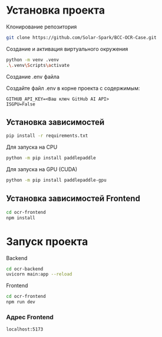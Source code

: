 # Установка проекта

Клонирование репозитория

```bash
git clone https://github.com/Solar-Spark/BCC-OCR-Case.git
```

Создание и активация виртуального окружения

```bash
python -m venv .venv
.\.venv\Scripts\activate
```

Создание .env файла

Создайте файл .env в корне проекта с содержимым:

```
GITHUB_API_KEY=<Ваш ключ GitHub AI API>
ISGPU=False
```

## Установка зависимостей

```bash
pip install -r requirements.txt
```

Для запуска на CPU

```bash
python -m pip install paddlepaddle
```

Для запуска на GPU (CUDA)

```bash
python -m pip install paddlepaddle-gpu
```

## Установка зависимостей Frontend

```bash
cd ocr-frontend
npm install
```

# Запуск проекта

Backend

```bash
cd ocr-backend
uvicorn main:app --reload
```

Frontend

```bash
cd ocr-frontend
npm run dev
```

### Адрес Frontend
`localhost:5173`